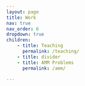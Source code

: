 ```yaml
---
layout: page
title: Work
nav: true
nav_order: 6
dropdown: true
children:
    - title: Teaching
      permalink: /teaching/
    - title: divider
    - title: AMM Problems
      permalink: /amm/
    
---
```

